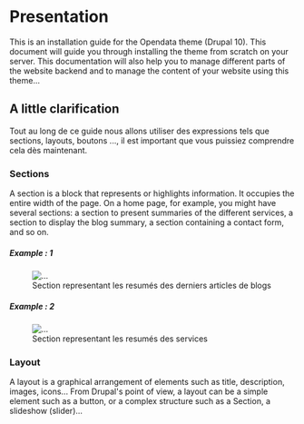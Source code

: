 # Presentation

This is an installation guide for the Opendata theme (Drupal 10). This document will guide you through installing the theme from scratch on your server. This documentation will also help you to manage different parts of the website backend and to manage the content of your website using this theme...

## A little clarification

Tout au long de ce guide nous allons utiliser des expressions tels que sections, layouts, boutons ..., il est important que vous puissiez comprendre cela dès maintenant.

### Sections

A section is a block that represents or highlights information. It occupies the entire width of the page. On a home page, for example, you might have several sections: a section to present summaries of the different services, a section to display the blog summary, a section containing a contact form, and so on.

##### Example : 1

<figure class="figure">
  <img src="../assets/images/section-last-article-blog.png" class="figure-img img-fluid rounded" alt="...">
  <figcaption class="figure-caption"> Section representant les resumés des derniers articles de blogs </figcaption>
</figure>

##### Example : 2

<figure class="figure">
  <img src="../assets/images/section-services.png" class="figure-img img-fluid rounded" alt="...">
  <figcaption class="figure-caption"> Section representant les resumés des services </figcaption>
</figure>

### Layout

A layout is a graphical arrangement of elements such as title, description, images, icons... From Drupal's point of view, a layout can be a simple element such as a button, or a complex structure such as a Section, a slideshow (slider)...
